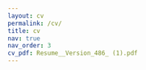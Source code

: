 ```yaml
---
layout: cv
permalink: /cv/
title: cv
nav: true
nav_order: 3
cv_pdf: Resume__Version_486_ (1).pdf
---
```

